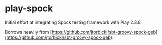 # play-spock

Initial effort at integrating Spock testing framework with Play 2.3.8

Borrows heavily from [https://github.com/jtorbicki/sbt-groovy-spock-geb](https://github.com/jtorbicki/sbt-groovy-spock-geb).
